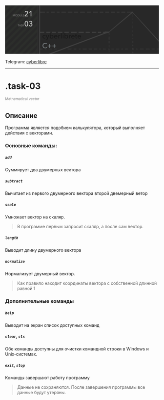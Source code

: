 ![img_21_03](../src/img_21_03.PNG)

Telegram: [cyberlibre](https://t.me/cyberlibrete)

---
# .task-03
<sup style="color:grey">Mathematical vector</sup>

## Описание
Программа является подобием калькулятора, который выполняет действия с векторами.

### **Основные команды:**
##### `add`
Суммирует два двумерных вектора

##### `subtract`
Вычитает из первого двумерного вектора второй двемерный ветор

##### `scale`
Умножает вектор на скаляр.

> В программе первым запросит скаляр, а после сам вектор.

##### `length`
Выводит длину двумерного вектора

##### `normalize`
Нормализует двумерный вектор.

> Как правило находит координаты вектора с собственной длинной равной 1

### **Дополнительные команды**
##### `help`
Выводит на экран список доступных команд

##### `clear`, `cls`
Обе команды доступны для очистки командной строки в Windows и Unix-системах.

##### `exit`, `stop`
Команды завершают работу программу

> Данные не сохраняются. После завершения программы все данные будут утеряны.
